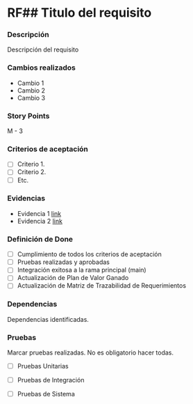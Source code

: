# RF## Titulo del requisito


### Descripción
Descripción del requisito

### Cambios realizados

- Cambio 1
- Cambio 2
- Cambio 3

### Story Points

M - 3

### Criterios de aceptación

- [ ] Criterio 1.
- [ ] Criterio 2.
- [ ] Etc.

### Evidencias

- Evidencia 1 [link]()
- Evidencia 2 [link]()

### Definición de Done

- [ ] Cumplimiento de todos los criterios de aceptación
- [ ] Pruebas realizadas y aprobadas
- [ ] Integración exitosa a la rama principal (main)
- [ ] Actualización de Plan de Valor Ganado
- [ ] Actualización de Matriz de Trazabilidad de Requerimientos

### Dependencias

Dependencias identificadas.

### Pruebas
Marcar pruebas realizadas. No es obligatorio hacer todas.
- [ ] Pruebas Unitarias
- [ ] Pruebas de Integración
- [ ] Pruebas de Sistema 

